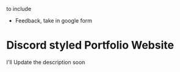 to include 
- Feedback, take in google form

# Discord styled Portfolio Website
I'll Update the description soon